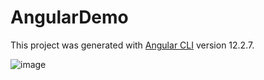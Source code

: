 # AngularDemo

This project was generated with [Angular CLI](https://github.com/angular/angular-cli) version 12.2.7.

![image](https://user-images.githubusercontent.com/86178404/135724610-00d5e10e-acf2-4837-83ed-71a54672563f.png)

